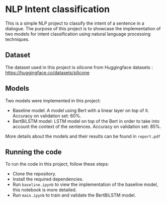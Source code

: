 # NLP Intent classification

This is a simple NLP project to classify the intent of a sentence in a dialogue. The purpose of this project is to showcase the implementation of two models for intent classification using natural language processing techniques.

## Dataset

The dataset used in this project is silicone from Huggingface datasets : https://huggingface.co/datasets/silicone

## Models

Two models were implemented in this project:

- Baseline model: A model using Bert with a linear layer on top of it. Accuracy on validation set: 60%.
- BertBiLSTM model: LSTM model on top of the Bert in order to take into account the context of the sentences. Accuracy on validation set: 85%.

More details about the models and their results can be found in `report.pdf`

## Running the code

To run the code in this project, follow these steps:

- Clone the repository.
- Install the required dependencies.
- Run `baseline.ipynb` to view the implementation of the baseline model, this notebook is more detailed.
- Run `main.ipynb` to train and validate the BertBiLSTM model.

